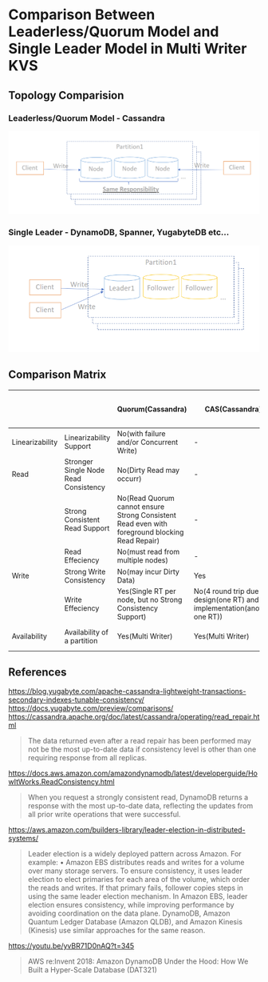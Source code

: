 # Comparison Between Leaderless/Quorum Model and Single Leader Model in Multi Writer KVS

## Topology Comparision

### Leaderless/Quorum Model - Cassandra

![leaderless](images/multi-leader.png)

### Single Leader - DynamoDB, Spanner, YugabyteDB etc...

![single leader](images/single-leader.png)

## Comparison Matrix

||   | Quorum(Cassandra)  | CAS(Cassandra) | Single Leader(DynamoDB, Cloud Spanner, YugabyteDB etc...)  |
|---|---|---|---|---|
|Linearizability| Linearizability Support | No(with failure and/or Concurrent Write) | - | Yes(Write after Strong Consistent Read) |
|Read| Stronger Single Node Read Consistency | No(Dirty Read may occurr)  |-| Yes(data may not be up to date, but no Dirty Read) |
|| Strong Consistent Read Support | No(Read Quorum cannot ensure Strong Consistent Read even with foreground blocking Read Repair) | - | Yes(Single Leader ensures Strong Consistent Read) |
|| Read Effeciency | No(must read from multiple nodes) |  - | Yes(No Read Quorum) |
|Write| Strong Write Consistency | No(may incur Dirty Data) |  Yes | Yes |
|| Write Effeciency | Yes(Single RT per node, but no Strong Consistency Support) | No(4 round trip due to design(one RT) and implementation(another one RT)) | Yes(minimum 2 round trip) |
|Availability| Availability of a partition | Yes(Multi Writer) | Yes(Multi Writer) | No(Single Leader per partition is a SPoF) | 

## References

https://blog.yugabyte.com/apache-cassandra-lightweight-transactions-secondary-indexes-tunable-consistency/
https://docs.yugabyte.com/preview/comparisons/
https://cassandra.apache.org/doc/latest/cassandra/operating/read_repair.html

>The data returned even after a read repair has been performed may not be the most up-to-date data if consistency level is other than one requiring response from all replicas.

https://docs.aws.amazon.com/amazondynamodb/latest/developerguide/HowItWorks.ReadConsistency.html

>When you request a strongly consistent read, DynamoDB returns a response with the most up-to-date data, reflecting the updates from all prior write operations that were successful.

https://aws.amazon.com/builders-library/leader-election-in-distributed-systems/

>Leader election is a widely deployed pattern across Amazon. For example:
>• Amazon EBS distributes reads and writes for a volume over many storage servers. To ensure consistency, it uses leader election to elect primaries for each area of the volume, which order the reads and writes. If that primary fails, follower copies steps in using the same leader election mechanism. In Amazon EBS, leader election ensures consistency, while improving performance by avoiding coordination on the data plane. DynamoDB, Amazon Quantum Ledger Database (Amazon QLDB), and Amazon Kinesis (Kinesis) use similar approaches for the same reason.

https://youtu.be/yvBR71D0nAQ?t=345

>AWS re:Invent 2018: Amazon DynamoDB Under the Hood: How We Built a Hyper-Scale Database (DAT321)